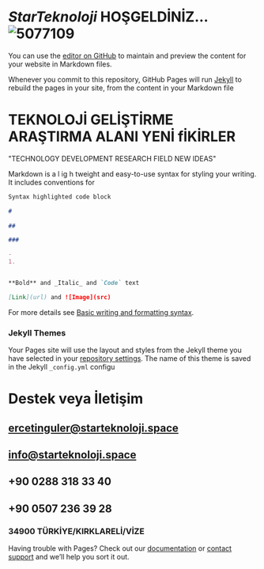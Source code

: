 # *StarTeknoloji* HOŞGELDİNİZ...  ![5077109](https://user-images.githubusercontent.com/93947784/175762832-9b6fbe90-d776-452a-bed3-bb281a77056e.png)    

    

You can use the [editor on GitHub](https://github.com/StarTeknolojiSpace/javascript-action/edit/gh-pages/index.md) to maintain and preview the content for your website in Markdown files.

Whenever you commit to this repository, GitHub Pages will run [Jekyll](https://jekyllrb.com/) to rebuild the pages in your site, from the content in your Markdown file 
    
    
# TEKNOLOJİ GELİŞTİRME ARAŞTIRMA    ALANI YENİ fİKİRLER     
  "TECHNOLOGY DEVELOPMENT RESEARCH FIELD NEW IDEAS"
                               

Markdown is a l     ig h tweight and easy-to-use syntax for styling your writing. It includes conventions for                                             

```markdown
Syntax highlighted code block

# 
  
##    

###   

- 
1. 


**Bold** and _Italic_ and `Code` text

[Link](url) and ![Image](src)
```

For more details see [Basic writing and formatting syntax](https://docs.github.com/en/github/writing-on-github/getting-started-with-writing-and-formatting-on-github/basic-writing-and-formatting-syntax).

### Jekyll Themes

Your Pages site will use the layout and styles from the Jekyll theme you have selected in your [repository settings](https://github.com/StarTeknolojiSpace/javascript-action/settings/pages). The name of this theme is saved in the Jekyll `_config.yml` configu   

  

# Destek veya İletişim

##  ercetinguler@starteknoloji.space
##    info@starteknoloji.space  
## +90 0288 318 33 40       
## +90 0507 236 39 28
### 34900 TÜRKİYE/KIRKLARELİ/VİZE 

Having trouble with Pages? Check out our [documentation](https://docs.github.com/categories/github-pages-basics/) or [contact support](https://support.github.com/contact) and we’ll help you sort it out.
